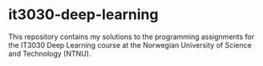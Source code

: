 # it3030-deep-learning
This repository contains my solutions to the programming assignments for the IT3030 Deep Learning course at the Norwegian University of Science and Technology (NTNU).
